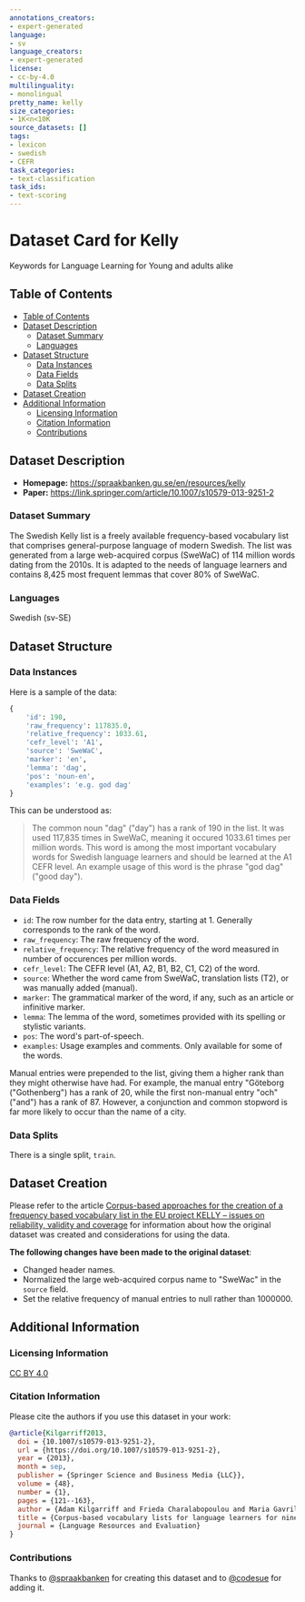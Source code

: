 ```yaml
---
annotations_creators:
- expert-generated
language:
- sv
language_creators:
- expert-generated
license:
- cc-by-4.0
multilinguality:
- monolingual
pretty_name: kelly
size_categories:
- 1K<n<10K
source_datasets: []
tags:
- lexicon
- swedish
- CEFR
task_categories:
- text-classification
task_ids:
- text-scoring
---
```


# Dataset Card for Kelly

Keywords for Language Learning for Young and adults alike

## Table of Contents
- [Table of Contents](#table-of-contents)
- [Dataset Description](#dataset-description)
  - [Dataset Summary](#dataset-summary)
  - [Languages](#languages)
- [Dataset Structure](#dataset-structure)
  - [Data Instances](#data-instances)
  - [Data Fields](#data-fields)
  - [Data Splits](#data-splits)
- [Dataset Creation](#dataset-creation)
- [Additional Information](#additional-information)
  - [Licensing Information](#licensing-information)
  - [Citation Information](#citation-information)
  - [Contributions](#contributions)

## Dataset Description

- **Homepage:** https://spraakbanken.gu.se/en/resources/kelly
- **Paper:** https://link.springer.com/article/10.1007/s10579-013-9251-2

### Dataset Summary

The Swedish Kelly list is a freely available frequency-based vocabulary list
that comprises general-purpose language of modern Swedish. The list was
generated from a large web-acquired corpus (SweWaC) of 114 million words
dating from the 2010s. It is adapted to the needs of language learners and
contains 8,425 most frequent lemmas that cover 80% of SweWaC.

### Languages

Swedish (sv-SE)

## Dataset Structure

### Data Instances

Here is a sample of the data:

```python
{
    'id': 190,
    'raw_frequency': 117835.0,
    'relative_frequency': 1033.61,
    'cefr_level': 'A1',
    'source': 'SweWaC',
    'marker': 'en',
    'lemma': 'dag',
    'pos': 'noun-en',
    'examples': 'e.g. god dag'
}
```

This can be understood as:

> The common noun "dag" ("day") has a rank of 190 in the list. It was used 117,835
times in SweWaC, meaning it occured 1033.61 times per million words. This word
is among the most important vocabulary words for Swedish language learners and
should be learned at the A1 CEFR level. An example usage of this word is the
phrase "god dag" ("good day").


### Data Fields

- `id`: The row number for the data entry, starting at 1. Generally corresponds
  to the rank of the word.
- `raw_frequency`: The raw frequency of the word.
- `relative_frequency`: The relative frequency of the word measured in
  number of occurences per million words.
- `cefr_level`: The CEFR level (A1, A2, B1, B2, C1, C2) of the word.
- `source`: Whether the word came from SweWaC, translation lists (T2), or
  was manually added (manual).
- `marker`: The grammatical marker of the word, if any, such as an article or
  infinitive marker.
- `lemma`: The lemma of the word, sometimes provided with its spelling or
  stylistic variants.
- `pos`: The word's part-of-speech.
- `examples`: Usage examples and comments. Only available for some of the words.

Manual entries were prepended to the list, giving them a higher rank than they
might otherwise have had. For example, the manual entry "Göteborg ("Gothenberg")
has a rank of 20, while the first non-manual entry "och" ("and") has a rank of
87. However, a conjunction and common stopword is far more likely to occur than
the name of a city.

### Data Splits

There is a single split, `train`.

## Dataset Creation

Please refer to the article [Corpus-based approaches for the creation of a frequency
based vocabulary list in the EU project KELLY – issues on reliability, validity and
coverage](https://gup.ub.gu.se/publication/148533?lang=en) for information about how
the original dataset was created and considerations for using the data.

**The following changes have been made to the original dataset**:

- Changed header names.
- Normalized the large web-acquired corpus name to "SweWac" in the `source` field.
- Set the relative frequency of manual entries to null rather than 1000000.


## Additional Information

### Licensing Information

[CC BY 4.0](https://creativecommons.org/licenses/by/4.0)

### Citation Information

Please cite the authors if you use this dataset in your work:

```bibtex
@article{Kilgarriff2013,
  doi = {10.1007/s10579-013-9251-2},
  url = {https://doi.org/10.1007/s10579-013-9251-2},
  year = {2013},
  month = sep,
  publisher = {Springer Science and Business Media {LLC}},
  volume = {48},
  number = {1},
  pages = {121--163},
  author = {Adam Kilgarriff and Frieda Charalabopoulou and Maria Gavrilidou and Janne Bondi Johannessen and Saussan Khalil and Sofie Johansson Kokkinakis and Robert Lew and Serge Sharoff and Ravikiran Vadlapudi and Elena Volodina},
  title = {Corpus-based vocabulary lists for language learners for nine languages},
  journal = {Language Resources and Evaluation}
}
```

### Contributions

Thanks to [@spraakbanken](https://github.com/spraakbanken) for creating this dataset
and to [@codesue](https://github.com/codesue) for adding it.
